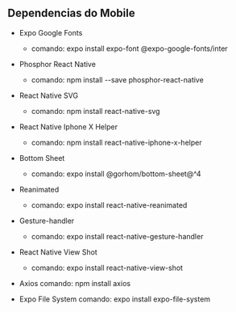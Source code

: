 ## Dependencias do Mobile

- Expo Google Fonts

  - comando:
    expo install expo-font @expo-google-fonts/inter

- Phosphor React Native

  - comando:
    npm install --save phosphor-react-native

- React Native SVG

  - comando:
    npm install react-native-svg

- React Native Iphone X Helper

  - comando:
    npm install react-native-iphone-x-helper

- Bottom Sheet

  - comando:
    expo install @gorhom/bottom-sheet@^4

- Reanimated

  - comando:
    expo install react-native-reanimated

- Gesture-handler

  - comando:
    expo install react-native-gesture-handler

- React Native View Shot
  - comando:
    expo install react-native-view-shot

- Axios
  comando:
    npm install axios

- Expo File System
  comando:
    expo install expo-file-system
